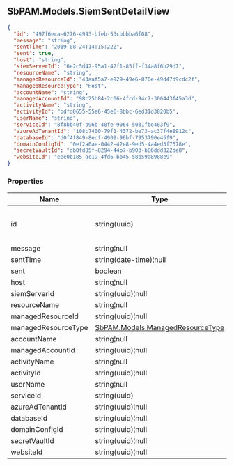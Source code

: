 
<h2 id="tocS_SbPAM.Models.SiemSentDetailView">SbPAM.Models.SiemSentDetailView</h2>

<a id="schemasbpam.models.siemsentdetailview"></a>
<a id="schema_SbPAM.Models.SiemSentDetailView"></a>
<a id="tocSsbpam.models.siemsentdetailview"></a>
<a id="tocssbpam.models.siemsentdetailview"></a>

```json
{
  "id": "497f6eca-6276-4993-bfeb-53cbbbba6f08",
  "message": "string",
  "sentTime": "2019-08-24T14:15:22Z",
  "sent": true,
  "host": "string",
  "siemServerId": "6e2c5d42-95a1-42f1-85ff-f34a8f6b29d7",
  "resourceName": "string",
  "managedResourceId": "43aaf5a7-e929-49e6-870e-49d47d9cdc2f",
  "managedResourceType": "Host",
  "accountName": "string",
  "managedAccountId": "98c25b84-2c06-4fcd-94c7-306443f45a3d",
  "activityName": "string",
  "activityId": "bdfd0655-55e6-45e6-8bbc-6ed31d3820b5",
  "userName": "string",
  "serviceId": "8f8bb40f-b96b-40fe-9064-5031fbe483f9",
  "azureAdTenantId": "108c7400-79f1-4372-be73-ac37f4e8912c",
  "databaseId": "d0f4f849-8ecf-4909-96bf-7953790e45f9",
  "domainConfigId": "0ef2a0ae-0442-42e8-9ed5-4a4ed3f7578e",
  "secretVaultId": "db0fd85f-8294-44b7-b903-b86ddd322de8",
  "websiteId": "eee0b185-ac19-4fd6-bb45-58b59a8988e9"
}

```

### Properties

|Name|Type|Required|Restrictions|Description|
|---|---|---|---|---|
|id|string(uuid)|false|none|Unique id and DB key for this resource.|
|message|string¦null|false|none|none|
|sentTime|string(date-time)¦null|false|none|none|
|sent|boolean|false|none|none|
|host|string¦null|false|none|none|
|siemServerId|string(uuid)¦null|false|none|none|
|resourceName|string¦null|false|none|none|
|managedResourceId|string(uuid)¦null|false|none|none|
|managedResourceType|[SbPAM.Models.ManagedResourceType](../Models/sbpam.models.managedresourcetype.md)|false|none|none|
|accountName|string¦null|false|none|none|
|managedAccountId|string(uuid)¦null|false|none|none|
|activityName|string¦null|false|none|none|
|activityId|string(uuid)¦null|false|none|none|
|userName|string¦null|false|none|none|
|serviceId|string(uuid)|false|none|none|
|azureAdTenantId|string(uuid)¦null|false|none|none|
|databaseId|string(uuid)¦null|false|none|none|
|domainConfigId|string(uuid)¦null|false|none|none|
|secretVaultId|string(uuid)¦null|false|none|none|
|websiteId|string(uuid)¦null|false|none|none|



